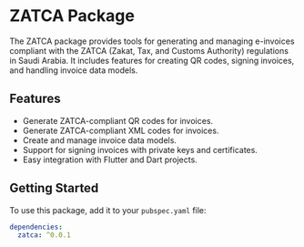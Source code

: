 # ZATCA Package

The ZATCA package provides tools for generating and managing e-invoices compliant with the ZATCA (Zakat, Tax, and Customs Authority) regulations in Saudi Arabia. It includes features for creating QR codes, signing invoices, and handling invoice data models.

## Features

- Generate ZATCA-compliant QR codes for invoices.
- Generate ZATCA-compliant XML codes for invoices.
- Create and manage invoice data models.
- Support for signing invoices with private keys and certificates.
- Easy integration with Flutter and Dart projects.

## Getting Started

To use this package, add it to your `pubspec.yaml` file:

```yaml
dependencies:
  zatca: ^0.0.1